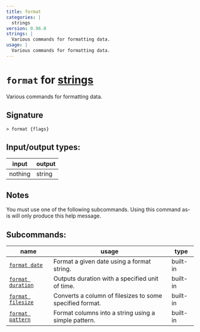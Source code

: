 ```yaml
---
title: format
categories: |
  strings
version: 0.96.0
strings: |
  Various commands for formatting data.
usage: |
  Various commands for formatting data.
---
```

<!-- This file is automatically generated. Please edit the command in https://github.com/nushell/nushell instead. -->

# `format` for [strings](/commands/categories/strings.md)

<div class='command-title'>Various commands for formatting data.</div>

## Signature

```> format {flags} ```


## Input/output types:

| input   | output |
| ------- | ------ |
| nothing | string |

## Notes
You must use one of the following subcommands. Using this command as-is will only produce this help message.

## Subcommands:

| name                                                   | usage                                                    | type     |
| ------------------------------------------------------ | -------------------------------------------------------- | -------- |
| [`format date`](/commands/docs/format_date.md)         | Format a given date using a format string.               | built-in |
| [`format duration`](/commands/docs/format_duration.md) | Outputs duration with a specified unit of time.          | built-in |
| [`format filesize`](/commands/docs/format_filesize.md) | Converts a column of filesizes to some specified format. | built-in |
| [`format pattern`](/commands/docs/format_pattern.md)   | Format columns into a string using a simple pattern.     | built-in |
